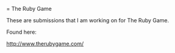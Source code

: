 = The Ruby Game

These are submissions that I am working on for The Ruby Game.

Found here:

http://www.therubygame.com/

